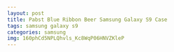 ```yaml
---
layout: post
title: Pabst Blue Ribbon Beer Samsung Galaxy S9 Case
tags: samsung galaxy s9
categories: samsung
img: 160phCd5NPLQhvls_Kc8WqP06HNVZKleP
---
```

